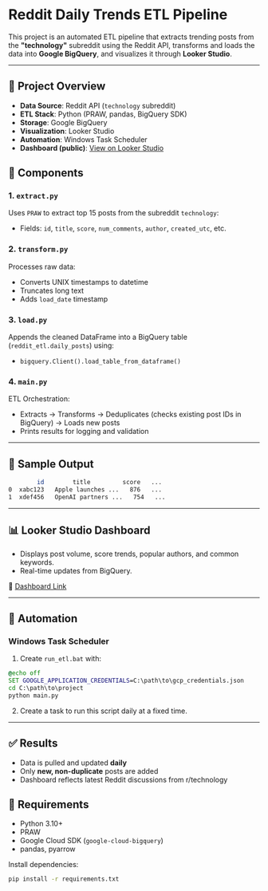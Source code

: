 # Reddit Daily Trends ETL Pipeline

This project is an automated ETL pipeline that extracts trending posts from the **"technology"** subreddit using the Reddit API, transforms and loads the data into **Google BigQuery**, and visualizes it through **Looker Studio**.

---

## 🚀 Project Overview

- **Data Source**: Reddit API (`technology` subreddit)
- **ETL Stack**: Python (PRAW, pandas, BigQuery SDK)
- **Storage**: Google BigQuery
- **Visualization**: Looker Studio
- **Automation**: Windows Task Scheduler
- **Dashboard (public)**: [View on Looker Studio](https://lookerstudio.google.com/reporting/11114bb5-c170-4a6a-8f0d-9542a85e8578)

## 🧱 Components

### 1. `extract.py`
Uses `PRAW` to extract top 15 posts from the subreddit `technology`:
- Fields: `id`, `title`, `score`, `num_comments`, `author`, `created_utc`, etc.

### 2. `transform.py`
Processes raw data:
- Converts UNIX timestamps to datetime
- Truncates long text
- Adds `load_date` timestamp

### 3. `load.py`
Appends the cleaned DataFrame into a BigQuery table (`reddit_etl.daily_posts`) using:
- `bigquery.Client().load_table_from_dataframe()`

### 4. `main.py`
ETL Orchestration:
- Extracts → Transforms → Deduplicates (checks existing post IDs in BigQuery) → Loads new posts
- Prints results for logging and validation

---

## 🧪 Sample Output

```bash
        id        title         score   ...
0  xabc123   Apple launches ...   876   ...
1  xdef456   OpenAI partners ...   754   ...
```

---

## 📊 Looker Studio Dashboard

- Displays post volume, score trends, popular authors, and common keywords.
- Real-time updates from BigQuery.

🔗 [Dashboard Link](https://lookerstudio.google.com/reporting/11114bb5-c170-4a6a-8f0d-9542a85e8578)

---

## 🔁 Automation

### Windows Task Scheduler
1. Create `run_etl.bat` with:
```bat
@echo off
SET GOOGLE_APPLICATION_CREDENTIALS=C:\path\to\gcp_credentials.json
cd C:\path\to\project
python main.py
```
2. Create a task to run this script daily at a fixed time.

---

## ✅ Results

- Data is pulled and updated **daily**
- Only **new, non-duplicate** posts are added
- Dashboard reflects latest Reddit discussions from r/technology

## 📌 Requirements

- Python 3.10+
- PRAW
- Google Cloud SDK (`google-cloud-bigquery`)
- pandas, pyarrow

Install dependencies:
```bash
pip install -r requirements.txt
```